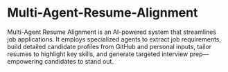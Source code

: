 # Multi-Agent-Resume-Alignment
Multi-Agent Resume Alignment is an AI-powered system that streamlines job applications. It employs specialized agents to extract job requirements, build detailed candidate profiles from GitHub and personal inputs, tailor resumes to highlight key skills, and generate targeted interview prep—empowering candidates to stand out.
